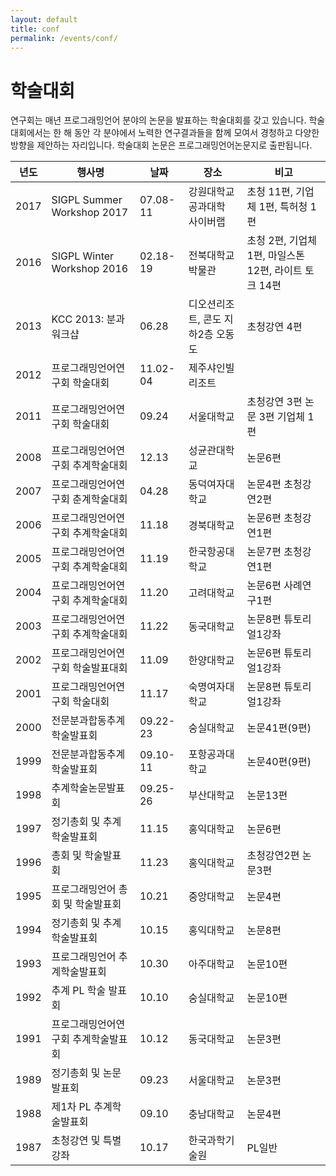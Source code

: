```yaml
---
layout: default
title: conf
permalink: /events/conf/
---
```


# 학술대회

연구회는 매년 프로그래밍언어 분야의 논문을 발표하는 학술대회를 갖고
있습니다. 학술대회에서는 한 해 동안 각 분야에서 노력한 연구결과들을
함께 모여서 경청하고 다양한 방향을 제안하는 자리입니다.
학술대회 논문은 프로그래밍언어논문지로 출판됩니다.

|년도|행사명|날짜|장소|비고|
| - | - | - | - | - |
|2017|SIGPL Summer Workshop 2017|07.08-11|강원대학교 공과대학 사이버랩|초청 11편, 기업체 1편, 특허청 1편|
|2016|SIGPL Winter Workshop 2016|02.18-19|전북대학교 박물관|초청 2편, 기업체 1편, 마일스톤 12편, 라이트 토크 14편|
|2013|KCC 2013: 분과 워크샵|06.28|디오션리조트, 콘도 지하2층 오동도|초청강연 4편|
|2012|프로그래밍언어연구회 학술대회|11.02-04|제주샤인빌리조트|
|2011|프로그래밍언어연구회 학술대회|09.24|서울대학교|초청강연 3편 논문 3편 기업체 1편|
|2008|프로그래밍언어연구회 추계학술대회|12.13|성균관대학교|논문6편|
|2007|프로그래밍언어연구회 춘계학술대회|04.28|동덕여자대학교|논문4편 초청강연2편|
|2006|프로그래밍언어연구회 추계학술대회|11.18|경북대학교|논문6편 초청강연1편|
|2005|프로그래밍언어연구회 추계학술대회|11.19|한국항공대학교|논문7편 초청강연1편|
|2004|프로그래밍언어연구회 추계학술대회|11.20|고려대학교|논문6편 사례연구1편|
|2003|프로그래밍언어연구회 추계학술대회|11.22|동국대학교|논문8편 튜토리얼1강좌|
|2002|프로그래밍언어연구회 학술발표대회|11.09|한양대학교|논문6편 튜토리얼1강좌|
|2001|프로그래밍언어연구회 학술대회|11.17|숙명여자대학교|논문8편 튜토리얼1강좌|
|2000|전문분과합동추계학술발표회|09.22-23|숭실대학교|논문41편(9편)|
|1999|전문분과합동추계학술발표회|09.10-11|포항공과대학교|논문40편(9편)|
|1998|추계학술논문발표회|09.25-26|부산대학교|논문13편|
|1997|정기총회 및 추계학술발표회|11.15|홍익대학교|논문6편|
|1996|총회 및 학술발표회|11.23|홍익대학교|초청강연2편 논문3편|
|1995|프로그래밍언어 총회 및 학술발표회|10.21|중앙대학교|논문4편|
|1994|정기총회 및 추계학술발표회|10.15|홍익대학교|논문8편|
|1993|프로그래밍언어 추계학술발표회|10.30|아주대학교|논문10편|
|1992|추계 PL 학술 발표회|10.10|숭실대학교|논문10편|
|1991|프로그래밍언어연구회 추계학술발표회|10.12|동국대학교|논문3편|
|1989|정기총회 및 논문 발표회|09.23|서울대학교|논문3편|
|1988|제1차 PL 추계학술발표회|09.10|충남대학교|논문4편|
|1987|초청강연 및 특별강좌|10.17|한국과학기술원|PL일반|
